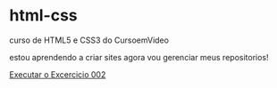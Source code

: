 # html-css
curso de HTML5 e CSS3 do CursoemVideo

estou aprendendo a criar sites  agora vou gerenciar meus repositorios!

<a href ="https://samir-erik.github.io/html-css/exercicios/ex002/index.html>"> Executar o Excercicio 002 </a>
